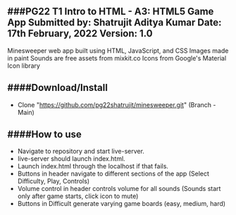 ###**PG22 T1 Intro to HTML - A3: HTML5 Game App**
Submitted by: Shatrujit Aditya Kumar
Date: 17th February, 2022
Version: 1.0
----------
Minesweeper web app built using HTML, JavaScript, and CSS
Images made in paint
Sounds are free assets from mixkit.co
Icons from Google's Material Icon library

####**Download/Install**
---------
 - Clone "https://github.com/pg22shatrujit/minesweeper.git" (Branch - Main)

####**How to use**
--------
 - Navigate to repository and start live-server.
 - live-server should launch index.html.
 - Launch index.html through the localhost if that fails.
 - Buttons in header navigate to different sections of the app (Select Difficulty, Play, Controls)
 - Volume control in header controls volume for all sounds (Sounds start only after game starts,
click icon to mute)
 - Buttons in Difficult generate varying game boards (easy, medium, hard)